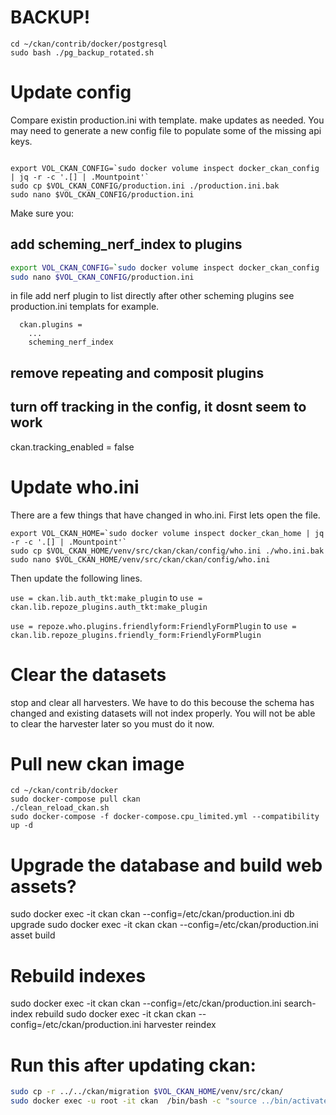 # BACKUP!
```
cd ~/ckan/contrib/docker/postgresql
sudo bash ./pg_backup_rotated.sh
```
# Update config
Compare existin production.ini with template. make updates as needed. You may need to generate a new config file to populate some of the missing api keys.
```

```
```
export VOL_CKAN_CONFIG=`sudo docker volume inspect docker_ckan_config | jq -r -c '.[] | .Mountpoint'`
sudo cp $VOL_CKAN_CONFIG/production.ini ./production.ini.bak
sudo nano $VOL_CKAN_CONFIG/production.ini
```
Make sure you:

## add scheming_nerf_index to plugins

```bash
export VOL_CKAN_CONFIG=`sudo docker volume inspect docker_ckan_config | jq -r -c '.[] | .Mountpoint'`
sudo nano $VOL_CKAN_CONFIG/production.ini
```

in file add nerf plugin to list directly after other scheming plugins see production.ini templats for example.
```
  ckan.plugins =
    ...
    scheming_nerf_index
```

## remove repeating and composit plugins

## turn off tracking in the config, it dosnt seem to work
ckan.tracking_enabled = false

# Update who.ini
There are a few things that have changed in who.ini. First lets open the file.
```
export VOL_CKAN_HOME=`sudo docker volume inspect docker_ckan_home | jq -r -c '.[] | .Mountpoint'`
sudo cp $VOL_CKAN_HOME/venv/src/ckan/ckan/config/who.ini ./who.ini.bak
sudo nano $VOL_CKAN_HOME/venv/src/ckan/ckan/config/who.ini
```
Then update the following lines.

`use = ckan.lib.auth_tkt:make_plugin`
to
`use = ckan.lib.repoze_plugins.auth_tkt:make_plugin`

`use = repoze.who.plugins.friendlyform:FriendlyFormPlugin`
to
`use = ckan.lib.repoze_plugins.friendly_form:FriendlyFormPlugin`

# Clear the datasets
stop and clear all harvesters. We have to do this becouse the schema has changed and existing datasets
will not index properly. You will not be able to clear the harvester later so you must do it now.

# Pull new ckan image
```
cd ~/ckan/contrib/docker
sudo docker-compose pull ckan
./clean_reload_ckan.sh
sudo docker-compose -f docker-compose.cpu_limited.yml --compatibility up -d
```

# Upgrade the database and build web assets?
sudo docker exec -it ckan ckan  --config=/etc/ckan/production.ini db upgrade
sudo docker exec -it ckan ckan  --config=/etc/ckan/production.ini asset build

# Rebuild indexes
sudo docker exec -it ckan ckan --config=/etc/ckan/production.ini search-index rebuild
sudo docker exec -it ckan ckan --config=/etc/ckan/production.ini harvester reindex

# Run this after updating ckan:
```bash
sudo cp -r ../../ckan/migration $VOL_CKAN_HOME/venv/src/ckan/
sudo docker exec -u root -it ckan  /bin/bash -c "source ../bin/activate && python /usr/lib/ckan/venv/src/ckan/ckan/migration/migrate_package_activity.py -c /etc/ckan/production.ini"
```
